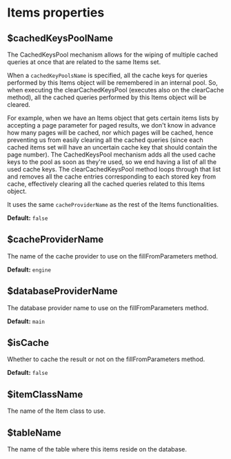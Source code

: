 # Items properties

## $cachedKeysPoolName <a id="cachedkeyspoolname"></a>

The CachedKeysPool mechanism allows for the wiping of multiple cached queries at once that are related to the same Items set.

When a `cachedKeyPoolsName` is specified, all the cache keys for queries performed by this Items object will be remembered in an internal pool. So, when executing the clearCachedKeysPool \(executes also on the clearCache method\), all the cached queries performed by this Items object will be cleared.

For example, when we have an Items object that gets certain items lists by accepting a page parameter for paged results, we don't know in advance how many pages will be cached, nor which pages will be cached, hence preventing us from easily clearing all the cached queries \(since each cached items set will have an uncertain cache key that should contain the page number\). The CachedKeysPool mechanism adds all the used cache keys to the pool as soon as they're used, so we end having a list of all the used cache keys. The clearCachedKeysPool method loops through that list and removes all the cache entries corresponding to each stored key from cache, effectively clearing all the cached queries related to this Items object.

It uses the same `cacheProviderName` as the rest of the Items functionalities.

**Default:** `false`

## $cacheProviderName <a id="cacheprovidername"></a>

The name of the cache provider to use on the fillFromParameters method.

**Default:** `engine`

## $databaseProviderName <a id="databaseprovidername"></a>

The database provider name to use on the fillFromParameters method.

**Default:** `main`

## $isCache <a id="iscache"></a>

Whether to cache the result or not on the fillFromParameters method.

**Default:** `false`

## $itemClassName <a id="itemclassname"></a>

The name of the Item class to use.

## $tableName <a id="tablename"></a>

The name of the table where this items reside on the database.

